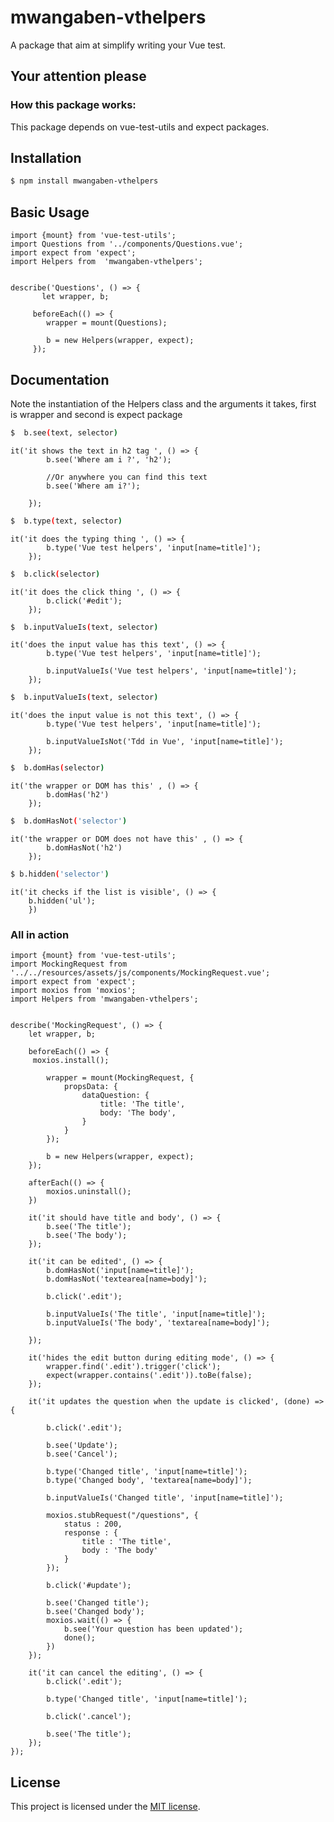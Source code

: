 # mwangaben-vthelpers


A package that aim at simplify writing your Vue test.


## Your attention please

### How this package works:

This package depends on vue-test-utils and expect packages. 




## Installation


```bash
$ npm install mwangaben-vthelpers
```

## Basic Usage

```Js
import {mount} from 'vue-test-utils';
import Questions from '../components/Questions.vue';
import expect from 'expect';
import Helpers from  'mwangaben-vthelpers';


describe('Questions', () => {
       let wrapper, b;

     beforeEach(() => {
        wrapper = mount(Questions);

        b = new Helpers(wrapper, expect);
     });
```

## Documentation

 Note the instantiation of the Helpers class and the arguments it takes, first is wrapper and second is expect package    


```bash
$  b.see(text, selector)
```

```JS
it('it shows the text in h2 tag ', () => {
        b.see('Where am i ?', 'h2');

        //Or anywhere you can find this text
        b.see('Where am i?');

    });
```

```bash
$  b.type(text, selector)
```

```JS
it('it does the typing thing ', () => {
        b.type('Vue test helpers', 'input[name=title]');
    });
```

```bash
$  b.click(selector)
```

```JS
it('it does the click thing ', () => {
        b.click('#edit');
    });
```

```bash
$  b.inputValueIs(text, selector)
```

```JS
it('does the input value has this text', () => {
        b.type('Vue test helpers', 'input[name=title]');

        b.inputValueIs('Vue test helpers', 'input[name=title]');
    });
```


```bash
$  b.inputValueIs(text, selector)
```

```JS
it('does the input value is not this text', () => {
        b.type('Vue test helpers', 'input[name=title]');
        
        b.inputValueIsNot('Tdd in Vue', 'input[name=title]');
    });
```


```bash
$  b.domHas(selector)
```

```JS
it('the wrapper or DOM has this' , () => {
        b.domHas('h2')
    });
```

```bash
$  b.domHasNot('selector')
```

```JS
it('the wrapper or DOM does not have this' , () => {
        b.domHasNot('h2')
    });
```

```bash
$ b.hidden('selector')
```

```JS
it('it checks if the list is visible', () => {
    b.hidden('ul');
    })
```    

### All in action

```JS
import {mount} from 'vue-test-utils';
import MockingRequest from '../../resources/assets/js/components/MockingRequest.vue';
import expect from 'expect';
import moxios from 'moxios';
import Helpers from 'mwangaben-vthelpers';


describe('MockingRequest', () => {
    let wrapper, b;
    
    beforeEach(() => {
     moxios.install();

        wrapper = mount(MockingRequest, {
            propsData: {
                dataQuestion: {
                    title: 'The title',
                    body: 'The body',
                }
            }
        });

        b = new Helpers(wrapper, expect);
    });

    afterEach(() => {
        moxios.uninstall();
    })

    it('it should have title and body', () => {
        b.see('The title');
        b.see('The body');
    });

    it('it can be edited', () => {
        b.domHasNot('input[name=title]');
        b.domHasNot('textearea[name=body]');

        b.click('.edit');
        
        b.inputValueIs('The title', 'input[name=title]');
        b.inputValueIs('The body', 'textarea[name=body]');

    });

    it('hides the edit button during editing mode', () => {
        wrapper.find('.edit').trigger('click');
        expect(wrapper.contains('.edit')).toBe(false);
    });

    it('it updates the question when the update is clicked', (done) => {
    
        b.click('.edit');

        b.see('Update');
        b.see('Cancel');

        b.type('Changed title', 'input[name=title]');
        b.type('Changed body', 'textarea[name=body]');

        b.inputValueIs('Changed title', 'input[name=title]');

        moxios.stubRequest("/questions", {
            status : 200, 
            response : {
                title : 'The title',
                body : 'The body'
            }
        });

        b.click('#update');

        b.see('Changed title');
        b.see('Changed body');
        moxios.wait(() => {
            b.see('Your question has been updated');
            done();
        })
    });

    it('it can cancel the editing', () => {
        b.click('.edit');

        b.type('Changed title', 'input[name=title]');

        b.click('.cancel');

        b.see('The title');
    }); 
});
```




## License

This project is licensed under the [MIT license](http://opensource.org/licenses/MIT).
